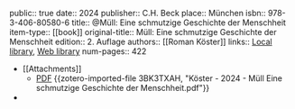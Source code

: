 public:: true
date:: 2024
publisher:: C.H. Beck
place:: München
isbn:: 978-3-406-80580-6
title:: @Müll: Eine schmutzige Geschichte der Menschheit
item-type:: [[book]]
original-title:: Müll: Eine schmutzige Geschichte der Menschheit
edition:: 2. Auflage
authors:: [[Roman Köster]]
links:: [Local library](zotero://select/library/items/F627NEFG), [Web library](https://www.zotero.org/users/15862703/items/F627NEFG)
num-pages:: 422

- [[Attachments]]
	- [PDF](zotero://select/library/items/3BK3TXAH) {{zotero-imported-file 3BK3TXAH, "Köster - 2024 - Müll Eine schmutzige Geschichte der Menschheit.pdf"}}
-